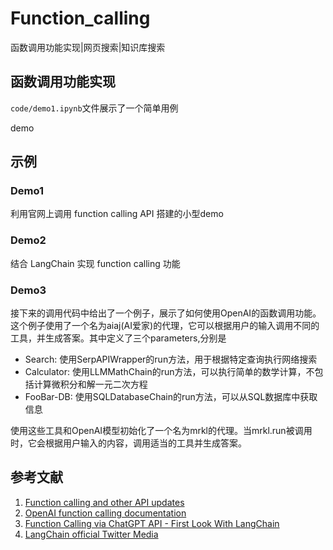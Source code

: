 # Function_calling

函数调用功能实现|网页搜索|知识库搜索

## 函数调用功能实现

`code/demo1.ipynb`文件展示了一个简单用例

demo

## 示例
### Demo1
利用官网上调用 function calling API 搭建的小型demo

### Demo2
结合 LangChain 实现 function calling 功能

### Demo3
接下来的调用代码中给出了一个例子，展示了如何使用OpenAI的函数调用功能。这个例子使用了一个名为aiaj(AI爱家)的代理，它可以根据用户的输入调用不同的工具，并生成答案。其中定义了三个parameters,分别是
- Search: 使用SerpAPIWrapper的run方法，用于根据特定查询执行网络搜索
- Calculator: 使用LLMMathChain的run方法，可以执行简单的数学计算，不包括计算微积分和解一元二次方程
- FooBar-DB: 使用SQLDatabaseChain的run方法，可以从SQL数据库中获取信息

使用这些工具和OpenAI模型初始化了一个名为mrkl的代理。当mrkl.run被调用时，它会根据用户输入的内容，调用适当的工具并生成答案。

## 参考文献
1. [Function calling and other API updates](https://openai.com/blog/function-calling-and-other-api-updates)
2. [OpenAI function calling documentation](https://platform.openai.com/docs/guides/gpt/function-calling)
3. [Function Calling via ChatGPT API - First Look With LangChain](https://www.youtube.com/watch?v=0-zlUy7VUjg&t=2s)
4. [LangChain official Twitter Media](https://twitter.com/LangChainAI/media) 
